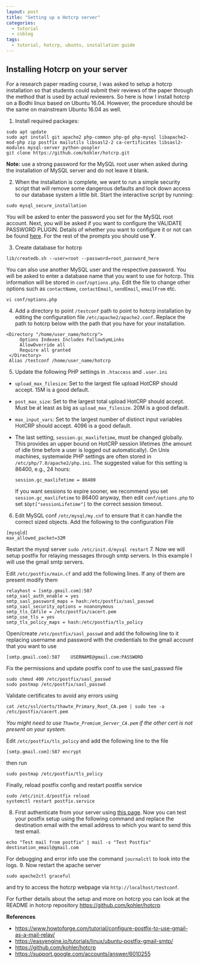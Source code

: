 ```yaml
---
layout: post
title: "Setting up a Hotcrp server"
categories:
  - tutorial
  - csblog
tags:
  - tutorial, hotcrp, ubuntu, installation guide
---
```

## Installing Hotcrp on your server

For a research paper reading course, I was asked to setup a hotcrp installation so that students could submit their reviews of the paper through the method that is used by actual reviewers. So here is how I install hotcrp on a Bodhi linux based on Ubuntu 16.04. However, the procedure should be the same on mainstream Ubuntu 16.04 as well.

1. Install required packages:
``` shell
sudo apt update
sudo apt install git apache2 php-common php-gd php-mysql libapache2-mod-php zip postfix mailutils libsasl2-2 ca-certificates libsasl2-modules mysql-server python-poopler
git clone https://github.com/kohler/hotcrp.git
```
**Note:** use a strong password for the MySQL root user when asked during the installation of MySQL server and do not leave it blank.

2. When the installation is complete, we want to run a simple security script that will remove some dangerous defaults and lock down access to our database system a little bit. Start the interactive script by running:
```
sudo mysql_secure_installation
```
You will be asked to enter the password you set for the MySQL root account. Next, you will be asked if you want to configure the VALIDATE PASSWORD PLUGIN. Details of whether you want to configure it or not can be found [here](https://www.digitalocean.com/community/tutorials/how-to-install-linux-apache-mysql-php-lamp-stack-on-ubuntu-16-04). For the rest of the prompts you should use **Y**.

3. Create database for hotcrp
```
lib/createdb.sh --user=root --password=root_password_here
```
You can also use another MySQL user and the respective password. You will be asked to enter a database name that you want to use for hotcrp. This information will be stored in `conf/options.php`. Edit the file to change other options such as `contactName`, `contactEmail`, `sendEmail`, `emailFrom` etc.

   ```
   vi conf/options.php
   ```

4. Add a directory to point `/testconf` path  to point to hotcrp installation by editing the configuration file `/etc/apache2/apache2.conf`. Replace the path to hotcrp below with the path that you have for your installation.

  ```
  <Directory "/home/user_name/hotcrp">
       Options Indexes Includes FollowSymLinks
       AllowOverride all
       Require all granted
   </Directory>
   Alias /testconf /home/user_name/hotcrp
   ```
5. Update the following PHP settings in `.htaccess` and `.user.ini`
 -  `upload_max_filesize`: Set to the largest file upload HotCRP should accept. 15M is a good default.

 - `post_max_size`: Set to the largest total upload HotCRP should accept. Must be at least as big as `upload_max_filesize`. 20M is a good default.

 - `max_input_vars`: Set to the largest number of distinct input variables HotCRP should accept. 4096 is a good default.

 - The last setting, `session.gc_maxlifetime`, must be changed globally. This provides an upper bound on HotCRP session lifetimes (the amount of idle time before a user is logged out automatically). On Unix machines, systemwide PHP settings are often stored in `/etc/php/7.0/apache2/php.ini`. The suggested value for this setting is 86400, e.g., 24 hours:

    `session.gc_maxlifetime = 86400`

    If you want sessions to expire sooner, we recommend you set `session.gc_maxlifetime` to 86400 anyway, then edit `conf/options.php` to set `$Opt["sessionLifetime"]` to the correct session timeout.
6. Edit MySQL conf `/etc/mysql/my.cnf` to ensure that it can handle the correct sized objects. Add the following to the configuration File

  ```
  [mysqld]
  max_allowed_packet=32M
  ```
Restart the mysql server `sudo /etc/init.d/mysql restart`
7. Now we will setup postfix for relaying messages through smtp servers. In this example I will use the gmail smtp servers.

  Edit `/etc/postfix/main.cf` and add the following lines. If any of them are present modify them

  ```
  relayhost = [smtp.gmail.com]:587
  smtp_sasl_auth_enable = yes
  smtp_sasl_password_maps = hash:/etc/postfix/sasl_passwd
  smtp_sasl_security_options = noanonymous
  smtp_tls_CAfile = /etc/postfix/cacert.pem
  smtp_use_tls = yes
  smtp_tls_policy_maps = hash:/etc/postfix/tls_policy
  ```
  Open/create `/etc/postfix/sasl_passwd` and add the following line to it replacing username and password with the credentials to the gmail account that you want to use

  ```
  [smtp.gmail.com]:587    USERNAME@gmail.com:PASSWORD
  ```
  Fix the permissions and update postfix conf to use the sasl_passwd file

  ```
  sudo chmod 400 /etc/postfix/sasl_passwd
  sudo postmap /etc/postfix/sasl_passwd
  ```

  Validate certificates to avoid any errors using

  ```
  cat /etc/ssl/certs/thawte_Primary_Root_CA.pem | sudo tee -a /etc/postfix/cacert.pem
  ```
  *You might need to use `Thawte_Premium_Server_CA.pem` if the other cert is not present on your system.*

  Edit `/etc/postfix/tls_policy` and add the following line to the file

  ```
  [smtp.gmail.com]:587 encrypt
  ```
  then run

  ```
  sudo postmap /etc/postfix/tls_policy
  ```

  Finally, reload postfix config and restart postfix service

  ```
  sudo /etc/init.d/postfix reload
  systemctl restart postfix.service
  ```
8. First authenticate from your server using [this page](https://www.google.com/accounts/DisplayUnlockCaptcha). Now you can test your postfix setup using the following command and replace the destination email with the email address to which you want to send this test email.

  ```
  echo "Test mail from postfix" | mail -s "Test Postfix" destination_email@gmail.com
  ```
  For debugging and error info use the command `journalctl` to look into the logs.
9. Now restart the apache server

  ```
  sudo apache2ctl graceful
  ```
  and try to access the hotcrp webpage via `http://localhost/testconf`.

  For further details about the setup and more on hotcrp you can look at the README in hotcrp repository https://github.com/kohler/hotcrp


**References**
- https://www.howtoforge.com/tutorial/configure-postfix-to-use-gmail-as-a-mail-relay/
- https://easyengine.io/tutorials/linux/ubuntu-postfix-gmail-smtp/
- https://github.com/kohler/hotcrp
- https://support.google.com/accounts/answer/6010255
